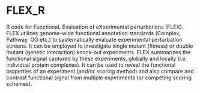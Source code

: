 # FLEX_R
R code for FunctionaL Evaluation of eXperimental perturbations (FLEX). FLEX utilizes genome-wide functional annotation standards (Complex, Pathway, GO etc.) to systematically evaluate experimental perturbation screens. It can be employed to investigate single mutant (fitness) or double mutant (genetic interaction) knock-out experiments. FLEX summarizes the functional signal captured by these experiments, globally and locally (i.e. individual protein complexes). It can be used to reveal the functional properties of an experiment (and/or scoring method) and also compare and contrast functional signal from multiple experiments (or competing scoring schemes).
